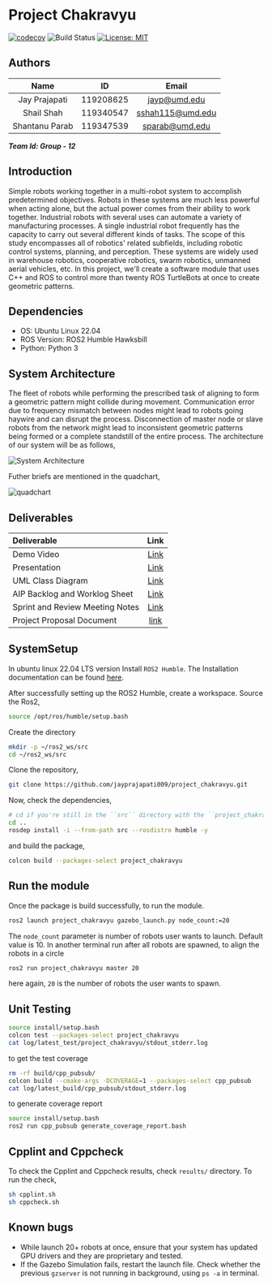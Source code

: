 
# Project Chakravyu

[![codecov](https://codecov.io/gh/jayprajapati009/project_chakravyu/branch/main/graph/badge.svg?token=0C30FZ9SC6)](https://codecov.io/gh/jayprajapati009/project_chakravyu)
![Build Status](https://github.com/jayprajapati009/project_chakravyu/actions/workflows/build_and_coveralls.yml/badge.svg)
[![License: MIT](https://img.shields.io/badge/License-MIT-blue.svg)](https://opensource.org/licenses/MIT)

## Authors

|Name|ID|Email|
|:---:|:---:|:---:|
|Jay Prajapati|119208625|jayp@umd.edu|
|Shail Shah|119340547|sshah115@umd.edu|
|Shantanu Parab|119347539|sparab@umd.edu|

***Team Id: Group - 12***

## Introduction

Simple robots working together in a multi-robot system to accomplish predetermined objectives. Robots in these systems are much less powerful when acting alone, but the actual power comes from their ability to work together. Industrial robots with several uses can automate a variety of manufacturing processes. A single industrial robot frequently has the capacity to carry out several different kinds of tasks. The scope of this study encompasses all of robotics' related subfields, including robotic control systems, planning, and perception. These systems are widely used in warehouse robotics, cooperative robotics, swarm robotics, unmanned aerial vehicles, etc. In this project, we'll create a software module that uses C++ and ROS to control more than twenty ROS TurtleBots at once to create geometric patterns.

## Dependencies

- OS: Ubuntu Linux 22.04
- ROS Version: ROS2 Humble Hawksbill
- Python: Python 3

## System Architecture

The fleet of robots while performing the prescribed task of aligning to form a geometric pattern might collide during movement. Communication error due to frequency mismatch between nodes might lead to robots going haywire and can disrupt the process. Disconnection of master node or slave robots from the network might lead to inconsistent geometric patterns being formed or a complete standstill of the entire process. The architecture of our system will be as follows,

![System Architecture](https://github.com/jayprajapati009/project_chakravyu/blob/iteration_2/documents/updated_system_architecture.png)

Futher briefs are mentioned in the quadchart,

![quadchart](https://github.com/jayprajapati009/project_chakravyu/blob/iteration_2/documents/quadchart.png)

## Deliverables

|Deliverable|Link|
|:---|:---:|
|Demo Video|[Link](https://mail.google.com/mail/u/2/#inbox/FMfcgzGrbbvPPhzvpBTXZQNtKCxXJLjw?projector=1)|
|Presentation|[Link](https://drive.google.com/drive/folders/1N3aHFS-1haXkBilldU6IvjWTysK8GAJ8?usp=share_link)|
|UML Class Diagram|[Link](https://github.com/jayprajapati009/project_chakravyu/blob/iteration_1/UML/initial/class_diagram.png)|
|AIP Backlog and Worklog Sheet|[Link](https://docs.google.com/spreadsheets/d/1fCrZ5zCcu7wbSNEzoXJNjJSVYKHJ8yOg8b6y1aFy0Is/edit?usp=sharing)|
|Sprint and Review Meeting Notes|[Link](https://docs.google.com/document/d/1zADA51S8-DCuGPjZB7dvrBzD6DiS--uvvF-nh4I-Mvw/edit?usp=sharing)|
|Project Proposal Document|[link](https://github.com/jayprajapati009/project_chakravyu/blob/iteration_1/documents/Project_Chakravyu_Proposal.pdf)|

## SystemSetup

In ubuntu linux 22.04 LTS version Install ```ROS2 Humble```. The Installation documentation can be found [here](https://docs.ros.org/en/humble/Installation/Ubuntu-Install-Debians.html).

After successfully setting up the ROS2 Humble, create a workspace.
Source the Ros2,

```sh
source /opt/ros/humble/setup.bash
```

Create the directory

```sh
mkdir -p ~/ros2_ws/src
cd ~/ros2_ws/src
```

Clone the repository,

```sh
git clone https://github.com/jayprajapati009/project_chakravyu.git
```

Now, check the dependencies,

```sh
# cd if you're still in the ``src`` directory with the ``project_chakravyu`` clone
cd ..
rosdep install -i --from-path src --rosdistro humble -y
```

and build the package,

```sh
colcon build --packages-select project_chakravyu
```

## Run the module

Once the package is build successfully, to run the module.

```sh
ros2 launch project_chakravyu gazebo_launch.py node_count:=20
```

The ```node_count``` parameter is number of robots user wants to launch. Default value is 10.
In another terminal run after all robots are spawned, to align the robots in a circle

```sh
ros2 run project_chakravyu master 20
```

here again, ```20``` is the number of robots the user wants to spawn.

## Unit Testing

```sh
source install/setup.bash
colcon test --packages-select project_chakravyu
cat log/latest_test/project_chakravyu/stdout_stderr.log
```

to get the test coverage

```sh
rm -rf build/cpp_pubsub/
colcon build --cmake-args -DCOVERAGE=1 --packages-select cpp_pubsub
cat log/latest_build/cpp_pubsub/stdout_stderr.log
```

to generate coverage report

```sh
source install/setup.bash
ros2 run cpp_pubsub generate_coverage_report.bash
```

## Cpplint and Cppcheck

To check the Cpplint and Cppcheck results, check ```results/``` directory. To run the check,

```sh
sh cpplint.sh
sh cppcheck.sh
```

## Known bugs

- While launch 20+ robots at once, ensure that your system has updated GPU drivers and they are proprietary and tested.
- If the Gazebo Simulation fails, restart the launch file. Check whether the previous  ```gzserver``` is not running in background, using ```ps -a``` in terminal.
